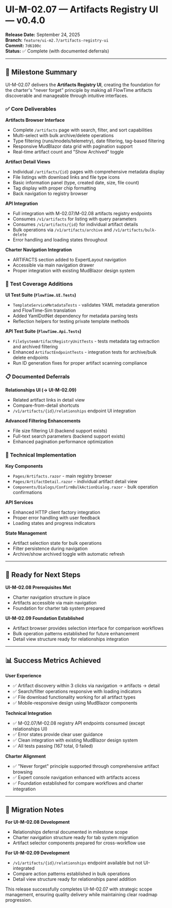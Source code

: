 # UI-M-02.07 — Artifacts Registry UI — v0.4.0

**Release Date:** September 24, 2025  
**Branch:** `feature/ui-m2.7/artifacts-registry-ui`  
**Commit:** `7d6100c`  
**Status:** ✅ Complete (with documented deferrals)

---

## 🎯 Milestone Summary

UI-M-02.07 delivers the **Artifacts Registry UI**, creating the foundation for the charter's "never forget" principle by making all FlowTime artifacts discoverable and manageable through intuitive interfaces.

### ✅ Core Deliverables

**Artifacts Browser Interface**
- Complete `/artifacts` page with search, filter, and sort capabilities
- Multi-select with bulk archive/delete operations
- Type filtering (runs/models/telemetry), date filtering, tag-based filtering
- Responsive MudBlazor data grid with pagination support
- Real-time artifact count and "Show Archived" toggle

**Artifact Detail Views**
- Individual `/artifacts/{id}` pages with comprehensive metadata display
- File listings with download links and file type icons
- Basic information panel (type, created date, size, file count)
- Tag display with proper chip formatting
- Back navigation to registry browser

**API Integration**
- Full integration with M-02.07/M-02.08 artifacts registry endpoints
- Consumes `/v1/artifacts` for listing with query parameters
- Consumes `/v1/artifacts/{id}` for individual artifact details
- Bulk operations via `/v1/artifacts/archive` and `/v1/artifacts/bulk-delete`
- Error handling and loading states throughout

**Charter Navigation Integration**
- ARTIFACTS section added to ExpertLayout navigation
- Accessible via main navigation drawer
- Proper integration with existing MudBlazor design system

### 🧪 Test Coverage Additions

**UI Test Suite (`FlowTime.UI.Tests`)**
- `TemplateServiceMetadataTests` - validates YAML metadata generation and FlowTime-Sim translation
- Added YamlDotNet dependency for metadata parsing tests
- Reflection helpers for testing private template methods

**API Test Suite (`FlowTime.Api.Tests`)**
- `FileSystemArtifactRegistryUnitTests` - tests metadata tag extraction and archived filtering
- Enhanced `ArtifactEndpointTests` - integration tests for archive/bulk delete endpoints
- Run ID generation fixes for proper artifact scanning compliance

### 📋 Documented Deferrals

**Relationships UI (→ UI-M-02.09)**
- Related artifact links in detail view
- Compare-from-detail shortcuts
- `/v1/artifacts/{id}/relationships` endpoint UI integration

**Advanced Filtering Enhancements**
- File size filtering UI (backend support exists)
- Full-text search parameters (backend support exists)
- Enhanced pagination performance optimization

### 🔧 Technical Implementation

**Key Components**
- `Pages/Artifacts.razor` - main registry browser
- `Pages/ArtifactDetail.razor` - individual artifact detail view
- `Components/Dialogs/ConfirmBulkActionDialog.razor` - bulk operation confirmations

**API Services**
- Enhanced HTTP client factory integration
- Proper error handling with user feedback
- Loading states and progress indicators

**State Management**
- Artifact selection state for bulk operations
- Filter persistence during navigation
- Archive/show archived toggle with automatic refresh

---

## 🚀 Ready for Next Steps

**UI-M-02.08 Prerequisites Met**
- Charter navigation structure in place
- Artifacts accessible via main navigation
- Foundation for charter tab system prepared

**UI-M-02.09 Foundation Established**
- Artifact browser provides selection interface for comparison workflows
- Bulk operation patterns established for future enhancement
- Detail view structure ready for relationships integration

---

## 📊 Success Metrics Achieved

**User Experience**
- ✅ Artifact discovery within 3 clicks via navigation → artifacts → detail
- ✅ Search/filter operations responsive with loading indicators
- ✅ File download functionality working for all artifact types
- ✅ Mobile-responsive design using MudBlazor components

**Technical Integration**
- ✅ M-02.07/M-02.08 registry API endpoints consumed (except relationships UI)
- ✅ Error states provide clear user guidance
- ✅ Clean integration with existing MudBlazor design system
- ✅ All tests passing (167 total, 0 failed)

**Charter Alignment**
- ✅ "Never forget" principle supported through comprehensive artifact browsing
- ✅ Expert console navigation enhanced with artifacts access
- ✅ Foundation established for compare workflows and charter integration

---

## 🔄 Migration Notes

**For UI-M-02.08 Development**
- Relationships deferral documented in milestone scope
- Charter navigation structure ready for tab system migration
- Artifact selector components prepared for cross-workflow use

**For UI-M-02.09 Development**
- `/v1/artifacts/{id}/relationships` endpoint available but not UI-integrated
- Compare action patterns established in bulk operations
- Detail view structure ready for relationships panel addition

This release successfully completes UI-M-02.07 with strategic scope management, ensuring quality delivery while maintaining clear roadmap progression.